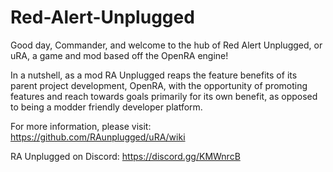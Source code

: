 # Red-Alert-Unplugged

Good day, Commander, and welcome to the hub of Red Alert Unplugged, or uRA, a game and
mod based off the OpenRA engine!

In a nutshell, as a mod RA Unplugged reaps the feature benefits of its parent project
development, OpenRA, with the opportunity of promoting features and reach towards goals
primarily for its own benefit, as opposed to being a modder friendly developer platform.

For more information, please visit: https://github.com/RAunplugged/uRA/wiki

RA Unplugged on Discord: https://discord.gg/KMWnrcB
